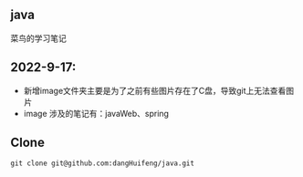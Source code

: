 
## java

菜鸟的学习笔记



## 2022-9-17:

- 新增image文件夹主要是为了之前有些图片存在了C盘，导致git上无法查看图片
- image 涉及的笔记有：javaWeb、spring



## Clone

```
git clone git@github.com:dangHuifeng/java.git
```

